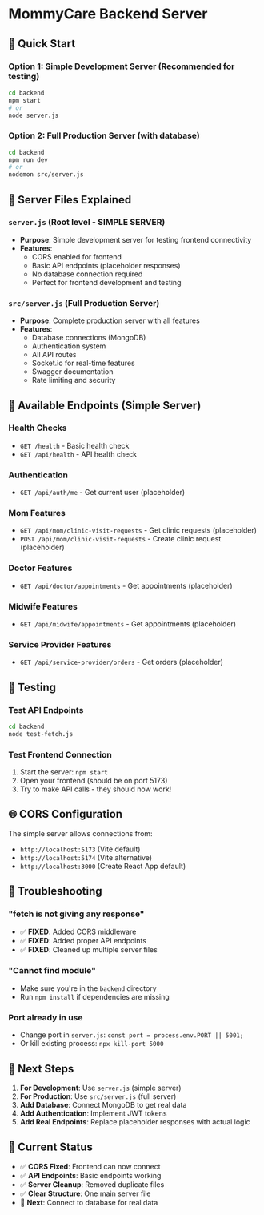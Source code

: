 # MommyCare Backend Server

## 🚀 Quick Start

### Option 1: Simple Development Server (Recommended for testing)
```bash
cd backend
npm start
# or
node server.js
```

### Option 2: Full Production Server (with database)
```bash
cd backend
npm run dev
# or
nodemon src/server.js
```

## 📁 Server Files Explained

### `server.js` (Root level - SIMPLE SERVER)
- **Purpose**: Simple development server for testing frontend connectivity
- **Features**: 
  - CORS enabled for frontend
  - Basic API endpoints (placeholder responses)
  - No database connection required
  - Perfect for frontend development and testing

### `src/server.js` (Full Production Server)
- **Purpose**: Complete production server with all features
- **Features**:
  - Database connections (MongoDB)
  - Authentication system
  - All API routes
  - Socket.io for real-time features
  - Swagger documentation
  - Rate limiting and security

## 🔗 Available Endpoints (Simple Server)

### Health Checks
- `GET /health` - Basic health check
- `GET /api/health` - API health check

### Authentication
- `GET /api/auth/me` - Get current user (placeholder)

### Mom Features
- `GET /api/mom/clinic-visit-requests` - Get clinic requests (placeholder)
- `POST /api/mom/clinic-visit-requests` - Create clinic request (placeholder)

### Doctor Features
- `GET /api/doctor/appointments` - Get appointments (placeholder)

### Midwife Features
- `GET /api/midwife/appointments` - Get appointments (placeholder)

### Service Provider Features
- `GET /api/service-provider/orders` - Get orders (placeholder)

## 🧪 Testing

### Test API Endpoints
```bash
cd backend
node test-fetch.js
```

### Test Frontend Connection
1. Start the server: `npm start`
2. Open your frontend (should be on port 5173)
3. Try to make API calls - they should now work!

## 🌐 CORS Configuration

The simple server allows connections from:
- `http://localhost:5173` (Vite default)
- `http://localhost:5174` (Vite alternative)
- `http://localhost:3000` (Create React App default)

## 🔧 Troubleshooting

### "fetch is not giving any response"
- ✅ **FIXED**: Added CORS middleware
- ✅ **FIXED**: Added proper API endpoints
- ✅ **FIXED**: Cleaned up multiple server files

### "Cannot find module"
- Make sure you're in the `backend` directory
- Run `npm install` if dependencies are missing

### Port already in use
- Change port in `server.js`: `const port = process.env.PORT || 5001;`
- Or kill existing process: `npx kill-port 5000`

## 📝 Next Steps

1. **For Development**: Use `server.js` (simple server)
2. **For Production**: Use `src/server.js` (full server)
3. **Add Database**: Connect MongoDB to get real data
4. **Add Authentication**: Implement JWT tokens
5. **Add Real Endpoints**: Replace placeholder responses with actual logic

## 🎯 Current Status

- ✅ **CORS Fixed**: Frontend can now connect
- ✅ **API Endpoints**: Basic endpoints working
- ✅ **Server Cleanup**: Removed duplicate files
- ✅ **Clear Structure**: One main server file
- 🔄 **Next**: Connect to database for real data
